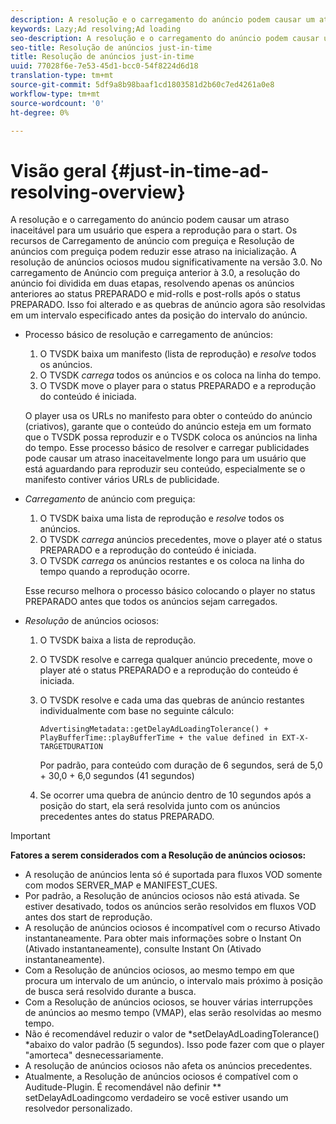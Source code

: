 ```yaml
---
description: A resolução e o carregamento do anúncio podem causar um atraso inaceitável para um usuário que espera a reprodução para o start. Os recursos de Carregamento de anúncio com preguiça e Resolução de anúncios com preguiça podem reduzir esse atraso na inicialização. A resolução de anúncios ociosos mudou significativamente na versão 3.0. No carregamento de Anúncio com preguiça anterior à 3.0, a resolução do anúncio foi dividida em duas etapas, resolvendo apenas os anúncios anteriores ao status PREPARADO e mid-rolls e post-rolls após o status PREPARADO. Isso foi alterado e as quebras de anúncio agora são resolvidas em um intervalo especificado antes da posição do intervalo do anúncio.
keywords: Lazy;Ad resolving;Ad loading
seo-description: A resolução e o carregamento do anúncio podem causar um atraso inaceitável para um usuário que espera a reprodução para o start. Os recursos de Carregamento de anúncio com preguiça e Resolução de anúncios com preguiça podem reduzir esse atraso na inicialização. A resolução de anúncios ociosos mudou significativamente na versão 3.0. No carregamento de Anúncio com preguiça anterior à 3.0, a resolução do anúncio foi dividida em duas etapas, resolvendo apenas os anúncios anteriores ao status PREPARADO e mid-rolls e post-rolls após o status PREPARADO. Isso foi alterado e as quebras de anúncio agora são resolvidas em um intervalo especificado antes da posição do intervalo do anúncio.
seo-title: Resolução de anúncios just-in-time
title: Resolução de anúncios just-in-time
uuid: 77028f6e-7e53-45d1-bcc0-54f8224d6d18
translation-type: tm+mt
source-git-commit: 5df9a8b98baaf1cd1803581d2b60c7ed4261a0e8
workflow-type: tm+mt
source-wordcount: '0'
ht-degree: 0%

---
```



# Visão geral {#just-in-time-ad-resolving-overview}

A resolução e o carregamento do anúncio podem causar um atraso inaceitável para um usuário que espera a reprodução para o start. Os recursos de Carregamento de anúncio com preguiça e Resolução de anúncios com preguiça podem reduzir esse atraso na inicialização. A resolução de anúncios ociosos mudou significativamente na versão 3.0. No carregamento de Anúncio com preguiça anterior à 3.0, a resolução do anúncio foi dividida em duas etapas, resolvendo apenas os anúncios anteriores ao status PREPARADO e mid-rolls e post-rolls após o status PREPARADO. Isso foi alterado e as quebras de anúncio agora são resolvidas em um intervalo especificado antes da posição do intervalo do anúncio.

* Processo básico de resolução e carregamento de anúncios:

   1. O TVSDK baixa um manifesto (lista de reprodução) e *resolve* todos os anúncios.
   1. O TVSDK *carrega* todos os anúncios e os coloca na linha do tempo.
   1. O TVSDK move o player para o status PREPARADO e a reprodução do conteúdo é iniciada.

   O player usa os URLs no manifesto para obter o conteúdo do anúncio (criativos), garante que o conteúdo do anúncio esteja em um formato que o TVSDK possa reproduzir e o TVSDK coloca os anúncios na linha do tempo. Esse processo básico de resolver e carregar publicidades pode causar um atraso inaceitavelmente longo para um usuário que está aguardando para reproduzir seu conteúdo, especialmente se o manifesto contiver vários URLs de publicidade.

* *Carregamento* de anúncio com preguiça:

   1. O TVSDK baixa uma lista de reprodução e *resolve* todos os anúncios.
   1. O TVSDK *carrega* anúncios precedentes, move o player até o status PREPARADO e a reprodução do conteúdo é iniciada.
   1. O TVSDK *carrega* os anúncios restantes e os coloca na linha do tempo quando a reprodução ocorre.

   Esse recurso melhora o processo básico colocando o player no status PREPARADO antes que todos os anúncios sejam carregados.

* *Resolução* de anúncios ociosos:

   1. O TVSDK baixa a lista de reprodução.
   1. O TVSDK resolve e carrega qualquer anúncio precedente, move o player até o status PREPARADO e a reprodução do conteúdo é iniciada.
   1. O TVSDK resolve e cada uma das quebras de anúncio restantes individualmente com base no seguinte cálculo:

      `AdvertisingMetadata::getDelayAdLoadingTolerance() + PlayBufferTime::playBufferTime + the value defined in EXT-X-TARGETDURATION`

      Por padrão, para conteúdo com duração de 6 segundos, será de 5,0 + 30,0 + 6,0 segundos (41 segundos)

   1. Se ocorrer uma quebra de anúncio dentro de 10 segundos após a posição do start, ela será resolvida junto com os anúncios precedentes antes do status PREPARADO.

>[!IMPORTANT]
>
>**Fatores a serem considerados com a Resolução de anúncios ociosos:**
>
>* A resolução de anúncios lenta só é suportada para fluxos VOD somente com modos SERVER_MAP e MANIFEST_CUES.
>* Por padrão, a Resolução de anúncios ociosos não está ativada. Se estiver desativado, todos os anúncios serão resolvidos em fluxos VOD antes dos start de reprodução.
>* A resolução de anúncios ociosos é incompatível com o recurso Ativado instantaneamente. Para obter mais informações sobre o Instant On (Ativado instantaneamente), consulte Instant On (Ativado instantaneamente).
>* Com a Resolução de anúncios ociosos, ao mesmo tempo em que procura um intervalo de um anúncio, o intervalo mais próximo à posição de busca será resolvido durante a busca.
>* Com a Resolução de anúncios ociosos, se houver várias interrupções de anúncios ao mesmo tempo (VMAP), elas serão resolvidas ao mesmo tempo.
>* Não é recomendável reduzir o valor de *setDelayAdLoadingTolerance() *abaixo do valor padrão (5 segundos). Isso pode fazer com que o player &quot;amorteca&quot; desnecessariamente.
>* A resolução de anúncios ociosos não afeta os anúncios precedentes.
>* Atualmente, a Resolução de anúncios ociosos é compatível com o Auditude-Plugin. É recomendável não definir ** setDelayAdLoadingcomo verdadeiro se você estiver usando um resolvedor personalizado.

>


